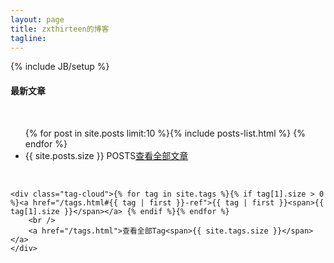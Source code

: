 ```yaml
---
layout: page
title: zxthirteen的博客
tagline: 
---
```

{% include JB/setup %}

<!-- default and old, no use now
<ul class="posts">
  {% for post in site.posts %}
    <li><span>{{ post.date | date_to_string }}</span> &raquo; <a href="{{ BASE_PATH }}{{ post.url }}">{{ post.title }}</a></li>
  {% endfor %}
</ul>
no use. end -->

<div class="wrapper">
	<h4> 最新文章 </h4><br />
	<ul class="postsList">{% for post in site.posts limit:10 %}{% include posts-list.html %} {% endfor %}
	<br />
	<li><span>{{ site.posts.size }} POSTS</span><a href="/archive.html">查看全部文章</a></li>
	</ul>
	<br />
	
	<div class="tag-cloud">{% for tag in site.tags %}{% if tag[1].size > 0 %}<a href="/tags.html#{{ tag | first }}-ref">{{ tag | first }}<span>{{ tag[1].size }}</span></a> {% endif %}{% endfor %}
		<br />
		<a href="/tags.html">查看全部Tag<span>{{ site.tags.size }}</span></a>
	</div>
</div>


